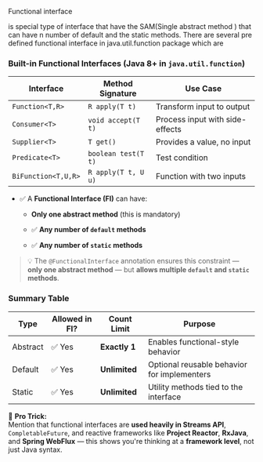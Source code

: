 
Functional interface

is special type of interface that have the SAM(Single abstract method ) that can have n number of default and the static methods. There are several pre defined functional interface in java.util.function package which are

### **Built-in Functional Interfaces (Java 8+ in `java.util.function`)**

| **Interface**       | **Method Signature** | **Use Case**                    |
| ------------------- | -------------------- | ------------------------------- |
| `Function<T,R>`     | `R apply(T t)`       | Transform input to output       |
| `Consumer<T>`       | `void accept(T t)`   | Process input with side-effects |
| `Supplier<T>`       | `T get()`            | Provides a value, no input      |
| `Predicate<T>`      | `boolean test(T t)`  | Test condition                  |
| `BiFunction<T,U,R>` | `R apply(T t, U u)`  | Function with two inputs        |



- ✅ A **Functional Interface (FI)** can have:
    
    - **Only one abstract method** (this is mandatory)
        
    - ✅ **Any number of `default` methods**
        
    - ✅ **Any number of `static` methods**
        

> 💡 The `@FunctionalInterface` annotation ensures this constraint — **only one abstract method** — but **allows multiple `default` and `static` methods**.
### Summary Table

| **Type** | **Allowed in FI?** | **Count Limit** | **Purpose**                                 |
| -------- | ------------------ | --------------- | ------------------------------------------- |
| Abstract | ✅ Yes              | **Exactly 1**   | Enables functional-style behavior           |
| Default  | ✅ Yes              | **Unlimited**   | Optional reusable behavior for implementers |
| Static   | ✅ Yes              | **Unlimited**   | Utility methods tied to the interface       |


🧠 **Pro Trick:**  
Mention that functional interfaces are **used heavily in Streams API**, `CompletableFuture`, and reactive frameworks like **Project Reactor**, **RxJava**, and **Spring WebFlux** — this shows you're thinking at a **framework level**, not just Java syntax.